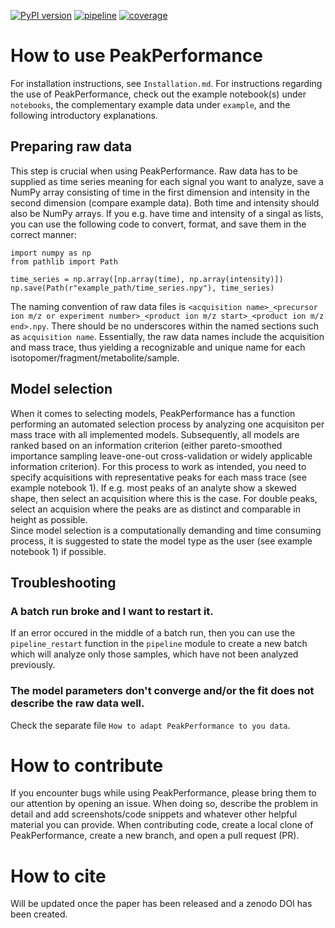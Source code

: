 [![PyPI version](https://img.shields.io/pypi/v/bletl)](https://pypi.org/project/peak-performance/)
[![pipeline](https://github.com/jubiotech/bletl/workflows/pipeline/badge.svg)](https://github.com/JuBiotech/peak-performance/actions)
[![coverage](https://codecov.io/gh/jubiotech/bletl/branch/main/graph/badge.svg)](https://app.codecov.io/gh/JuBiotech/peak-performance)

# How to use PeakPerformance
For installation instructions, see `Installation.md`.
For instructions regarding the use of PeakPerformance, check out the example notebook(s) under `notebooks`, the complementary example data under `example`, and the following introductory explanations.

## Preparing raw data
This step is crucial when using PeakPerformance. Raw data has to be supplied as time series meaning for each signal you want to analyze, save a NumPy array consisting of time in the first dimension and intensity in the second dimension (compare example data). Both time and intensity should also be NumPy arrays. If you e.g. have time and intensity of a singal as lists, you can use the following code to convert, format, and save them in the correct manner:
```
import numpy as np
from pathlib import Path

time_series = np.array([np.array(time), np.array(intensity)])
np.save(Path(r"example_path/time_series.npy"), time_series)
```
The naming convention of raw data files is `<acquisition name>_<precursor ion m/z or experiment number>_<product ion m/z start>_<product ion m/z end>.npy`. There should be no underscores within the named sections such as `acquisition name`. Essentially, the raw data names include the acquisition and mass trace, thus yielding a recognizable and unique name for each isotopomer/fragment/metabolite/sample.

## Model selection
When it comes to selecting models, PeakPerformance has a function performing an automated selection process by analyzing one acquisiton per mass trace with all implemented models. Subsequently, all models are ranked based on an information criterion (either pareto-smoothed importance sampling leave-one-out cross-validation or widely applicable information criterion). For this process to work as intended, you need to specify acquisitions with representative peaks for each mass trace (see example notebook 1). If e.g. most peaks of an analyte show a skewed shape, then select an acquisition where this is the case. For double peaks, select an acquision where the peaks are as distinct and comparable in height as possible.  
Since model selection is a computationally demanding and time consuming process, it is suggested to state the model type as the user (see example notebook 1) if possible.

## Troubleshooting
### A batch run broke and I want to restart it.
If an error occured in the middle of a batch run, then you can use the `pipeline_restart` function in the `pipeline` module to create a new batch which will analyze only those samples, which have not been analyzed previously.

### The model parameters don't converge and/or the fit does not describe the raw data well.
Check the separate file `How to adapt PeakPerformance to you data`.

# How to contribute
If you encounter bugs while using PeakPerformance, please bring them to our attention by opening an issue. When doing so, describe the problem in detail and add screenshots/code snippets and whatever other helpful material you can provide.
When contributing code, create a local clone of PeakPerformance, create a new branch, and open a pull request (PR).

# How to cite
Will be updated once the paper has been released and a zenodo DOI has been created.
